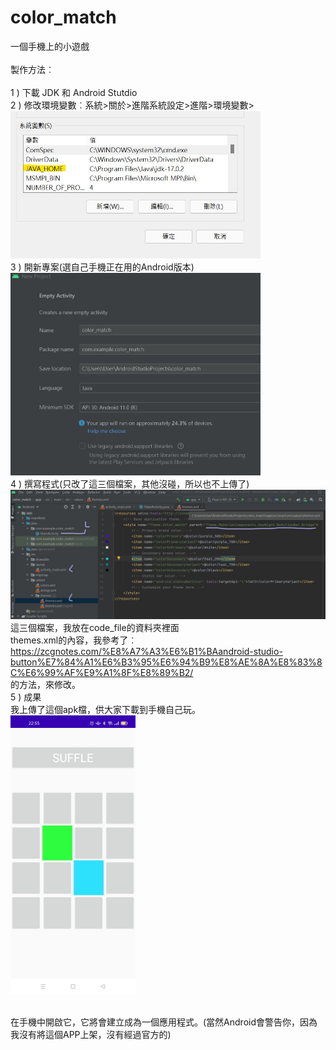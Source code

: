 # color_match
一個手機上的小遊戲
<br/><br/>
製作方法︰
<br/><br/>
1 ) 下載 JDK 和 Android Stutdio
<br/>
2 ) 修改環境變數︰系統>關於>進階系統設定>進階>環境變數>
<br/>
<img src="https://github.com/katejou/color_match/blob/main/photo_video/java_env.jpg" width="400"/>
<br/>
3 ) 開新專案(選自己手機正在用的Android版本)
<br/>
<img src="https://github.com/katejou/color_match/blob/main/photo_video/android_version.jpg" width="400"/>
<br/>
4 ) 撰寫程式(只改了這三個檔案，其他沒碰，所以也不上傳了)
<br/>
<img src="https://github.com/katejou/color_match/blob/main/photo_video/file_upload.jpg" width="800"/>
<br/>
這三個檔案，我放在code_file的資料夾裡面
<br/>
themes.xml的內容，我參考了︰
<br/>
https://zcgnotes.com/%E8%A7%A3%E6%B1%BAandroid-studio-button%E7%84%A1%E6%B3%95%E6%94%B9%E8%AE%8A%E8%83%8C%E6%99%AF%E9%A1%8F%E8%89%B2/
<br/>
的方法，來修改。
<br/>
5 ) 成果
<br/>
我上傳了這個apk檔，供大家下載到手機自己玩。
<br/>
<img src="https://github.com/katejou/color_match/blob/main/photo_video/Screenshot.jpg" width="200"/>

<br/>
在手機中開啟它，它將會建立成為一個應用程式。(當然Android會警告你，因為我沒有將這個APP上架，沒有經過官方的)
